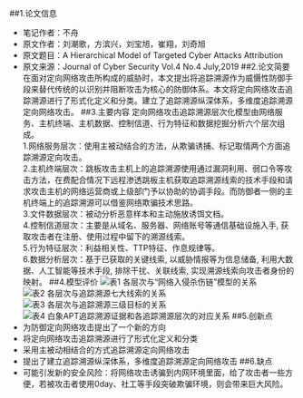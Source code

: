 ##1.论文信息
* 笔记作者：不舟
* 原文作者：刘潮歌，方滨兴，刘宝旭，崔翔，刘奇旭
* 原文题目：A Hierarchical Model of Targeted Cyber Attacks Attribution 
* 原文来源：Journal of Cyber Security Vol.4 No.4 July,2019
##2.论文简要
在面对定向网络攻击所构成的威胁时，本文提出将追踪溯源作为威慑性防御手段来替代传统的以识别并阻断攻击为核心的防御体系。本文将定向网络攻击追踪溯源进行了形式化定义和分类。建立了追踪溯源纵深体系，多维度追踪溯源定向网络攻击。
##3.主要内容
定向网络攻击追踪溯源层次化模型由网络服务、主机终端、主机数据、控制信道、行为特征和数据挖掘分析六个层次组成。  
1.网络服务层次：使用主被动结合的方法，从欺骗诱捕、标记取情两个方面追踪溯源定向攻击。  
2.主机终端层次：跳板攻击主机上的追踪溯源使用通过漏洞利用、弱口令等攻击方法，在费配合情况下远程渗透跳板主机获取追踪溯源线索的技术手段和请求攻击主机的网络运营商或上级部门予以协助的协调手段。而防御者一侧的主机终端上的追踪溯源可以借鉴网络欺骗技术思路。  
3.文件数据层次：被动分析恶意样本和主动施放诱饵文档。  
4.控制信道层次：主要是从域名、服务器、网络账号等通信基础设施入手, 获取攻击者在注册、使用过程中留下的溯源线索。  
5.行为特征层次：利益相关性、TTP特征、作息规律等。  
6.数据分析层次：基于已获取的关键线索, 以威胁情报等为信息储备, 利用大数据、人工智能等技术手段, 排除干扰、关联线索, 实现溯源线索向攻击者身份的映射。
##4.模型评价
![表1 各层次与“网络入侵杀伤链”模型的关系](表1.jpg)  
![表2 各层次与追踪溯源七大线索的关系](表2.jpg)    
![表3 各层次与追踪溯源三级目标的关系](表3.jpg)  
![表4 白象APT追踪溯源证据和各追踪溯源层次的对应关系](表4.jpg) 
##5.创新点  
* 为防御定向网络攻击提出了一个新的方向
* 将定向网络攻击追踪溯源进行了形式化定义和分类
* 采用主被动相结合的方式追踪溯源定向网络攻击
* 提出了建立追踪溯源纵深体系，多维度追踪溯源定向网络攻击
##6.缺点
* 可能引发新的安全风险：将网络攻击诱骗到内网环境里面，给了攻击者一些方便，若被攻击者使用0day、社工等手段突破欺骗环境，则会带来巨大风险。